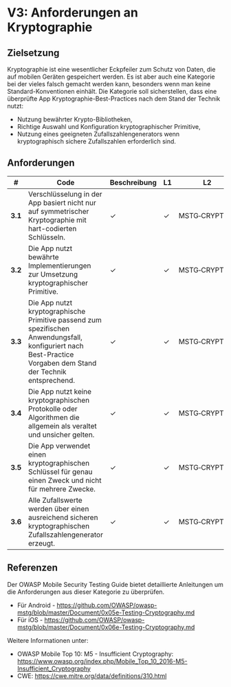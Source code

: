 # V3: Anforderungen an Kryptographie

## Zielsetzung

Kryptographie ist eine wesentlicher Eckpfeiler zum Schutz von Daten, die auf mobilen Geräten gespeichert werden. Es ist aber auch eine Kategorie bei der vieles falsch gemacht werden kann, besonders wenn man keine Standard-Konventionen einhält. Die Kategorie soll sicherstellen, dass eine überprüfte App Kryptographie-Best-Practices nach dem Stand der Technik nutzt:

- Nutzung bewährter Krypto-Bibliotheken,
- Richtige Auswahl und Konfiguration kryptographischer Primitive,
- Nutzung eines geeigneten Zufallszahlengenerators wenn kryptographisch sichere Zufallszahlen erforderlich sind.

## Anforderungen

| # | Code | Beschreibung | L1 | L2 |
| --- | --- | --- | --- | --- |
| **3.1** | Verschlüsselung in der App basiert nicht nur auf symmetrischer Kryptographie mit hart-codierten Schlüsseln.| ✓ | ✓ | MSTG‑CRYPTO‑1 |
| **3.2** | Die App nutzt bewährte Implementierungen zur Umsetzung kryptographischer Primitive. | ✓ | ✓ | MSTG‑CRYPTO‑2 |
| **3.3** | Die App nutzt kryptographische Primitive passend zum spezifischen Anwendungsfall, konfiguriert nach Best-Practice Vorgaben dem Stand der Technik entsprechend. | ✓ | ✓| MSTG‑CRYPTO‑3 |
| **3.4** | Die App nutzt keine kryptographischen Protokolle oder Algorithmen die allgemein als veraltet und unsicher gelten. | ✓ | ✓|MSTG‑CRYPTO‑4 |
| **3.5** | Die App verwendet einen kryptographischen Schlüssel für genau einen Zweck und nicht für mehrere Zwecke. | ✓ | ✓ | MSTG‑CRYPTO‑5 |
| **3.6** | Alle Zufallswerte werden über einen ausreichend sicheren kryptographischen Zufallszahlengenerator erzeugt. | ✓ | ✓ | MSTG‑CRYPTO‑6 |

<div style="page-break-after: always;"></div>

## Referenzen

Der OWASP Mobile Security Testing Guide bietet detaillierte Anleitungen um die Anforderungen aus dieser Kategorie zu überprüfen.

- Für Android - <https://github.com/OWASP/owasp-mstg/blob/master/Document/0x05e-Testing-Cryptography.md>
- Für iOS - <https://github.com/OWASP/owasp-mstg/blob/master/Document/0x06e-Testing-Cryptography.md>

Weitere Informationen unter:

- OWASP Mobile Top 10: M5 - Insufficient Cryptography: <https://www.owasp.org/index.php/Mobile_Top_10_2016-M5-Insufficient_Cryptography>
- CWE: <https://cwe.mitre.org/data/definitions/310.html>
